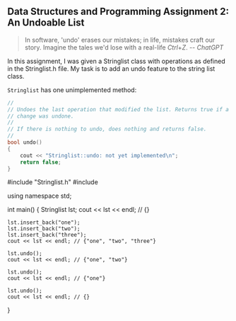 ## Data Structures and Programming Assignment 2: An Undoable List

> In software, 'undo' erases our mistakes; in life, mistakes craft our story.
> Imagine the tales we'd lose with a real-life *Ctrl*+*Z*. -- *ChatGPT*

In this assignment, I was given a Stringlist class with operations as defined in the Stringlist.h file. 
My task is to add an undo feature to the string list class.

`Stringlist` has one unimplemented method:

```cpp
//
// Undoes the last operation that modified the list. Returns true if a
// change was undone.
//
// If there is nothing to undo, does nothing and returns false.
//
bool undo()
{
    cout << "Stringlist::undo: not yet implemented\n";
    return false;
}
```


#include "Stringlist.h"
#include <iostream>

using namespace std;

int main() {
    Stringlist lst;
    cout << lst << endl; // {}

    lst.insert_back("one");
    lst.insert_back("two");
    lst.insert_back("three");
    cout << lst << endl; // {"one", "two", "three"}

    lst.undo();
    cout << lst << endl; // {"one", "two"}

    lst.undo();
    cout << lst << endl; // {"one"}

    lst.undo();
    cout << lst << endl; // {}
}
```

